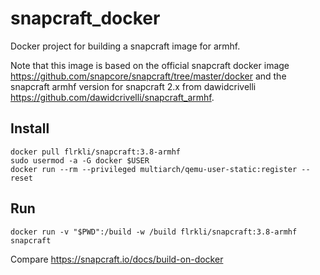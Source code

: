 # snapcraft_docker
Docker project for building a snapcraft image for armhf.

Note that this image is based on the official snapcraft docker image https://github.com/snapcore/snapcraft/tree/master/docker and the snapcraft armhf version for snapcraft 2.x from dawidcrivelli https://github.com/dawidcrivelli/snapcraft_armhf.

## Install

    docker pull flrkli/snapcraft:3.8-armhf
    sudo usermod -a -G docker $USER
    docker run --rm --privileged multiarch/qemu-user-static:register --reset

## Run

    docker run -v "$PWD":/build -w /build flrkli/snapcraft:3.8-armhf snapcraft

Compare https://snapcraft.io/docs/build-on-docker
